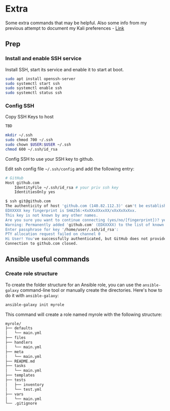 # Extra

Some extra commands that may be helpful.
Also some info from my previous attempt to document my Kali preferences - [Link](https://github.com/rafamarrara/CTFs/blob/main/kaliInstallation.md)

## Prep

### Install and enable SSH service

Install SSH, start its service and enable it to start at boot.

```bash
sudo apt install openssh-server
sudo systemctl start ssh
sudo systemctl enable ssh
sudo systemctl status ssh
```

### Config SSH

Copy SSH Keys to host

```bash
TBD

mkdir ~/.ssh
sudo chmod 700 ~/.ssh
sudo chown $USER:$USER ~/.ssh
chmod 600 ~/.ssh/id_rsa

```

Config SSH to use your SSH key to github.

Edit ssh config file `~/.ssh/config` and add the following entry:

```bash
# GitHub
Host github.com
    IdentityFile ~/.ssh/id_rsa # your priv ssh key 
    IdentitiesOnly yes
```

```bash
$ ssh git@github.com
The authenticity of host 'github.com (140.82.112.3)' can't be established.
EDXXXXX key fingerprint is SHA256:+XxXXxXXxxXX/xXxXxXxXxx.
This key is not known by any other names.
Are you sure you want to continue connecting (yes/no/[fingerprint])? yes
Warning: Permanently added 'github.com' (EDXXXXX) to the list of known hosts.
Enter passphrase for key '/home/user/.ssh/id_rsa':
PTY allocation request failed on channel 0
Hi User! You've successfully authenticated, but GitHub does not provide shell access.
Connection to github.com closed.
```

## Ansible useful commands

### Create role structure

To create the folder structure for an Ansible role, you can use the `ansible-galaxy` command-line tool or manually create the directories. Here's how to do it with `ansible-galaxy`:

```bash
ansible-galaxy init myrole
```

This command will create a role named myrole with the following structure:

```bash
myrole/
├── defaults
│   └── main.yml
├── files
├── handlers
│   └── main.yml
├── meta
│   └── main.yml
├── README.md
├── tasks
│   └── main.yml
├── templates
├── tests
│   ├── inventory
│   └── test.yml
├── vars
│   └── main.yml
└── .gitignore
```
